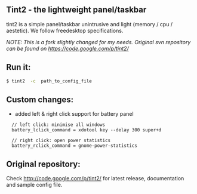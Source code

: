 ## Tint2 - the lightweight panel/taskbar

tint2 is a simple panel/taskbar unintrusive and light (memory / cpu / aestetic). 
We follow freedesktop specifications.

*NOTE: This is a fork slightly changed for my needs. Original svn repository can be found on https://code.google.com/p/tint2/*

## Run it:

```bash
$ tint2  -c  path_to_config_file
```

## Custom changes:

  - added left & right click support for battery panel

```
  // left click: minimise all windows
  battery_lclick_command = xdotool key --delay 300 super+d

  // right click: open power statistics  
  battery_rclick_command = gnome-power-statistics
```

## Original repository:
Check http://code.google.com/p/tint2/ for latest release, documentation and sample config file.

